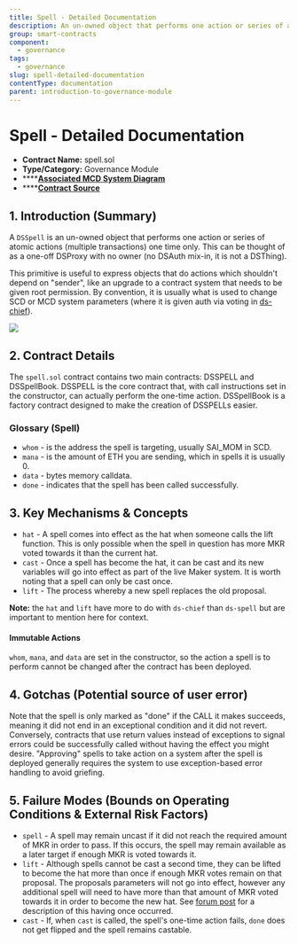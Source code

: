 ```yaml
---
title: Spell - Detailed Documentation
description: An un-owned object that performs one action or series of atomic actions one time only.
group: smart-contracts
component:
  - governance
tags:
  - governance
slug: spell-detailed-documentation
contentType: documentation
parent: introduction-to-governance-module
---
```


# Spell - Detailed Documentation

- **Contract Name:** spell.sol
- **Type/Category:** Governance Module
- \*\*\*\*[**Associated MCD System Diagram**](https://github.com/makerdao/dss/wiki#system-architecture)
- \*\*\*\*[**Contract Source**](https://github.com/dapphub/ds-spell/blob/master/src/spell.sol)

## 1. Introduction \(Summary\)

A `DSSpell` is an un-owned object that performs one action or series of atomic actions \(multiple transactions\) one time only. This can be thought of as a one-off DSProxy with no owner \(no DSAuth mix-in, it is not a DSThing\).

This primitive is useful to express objects that do actions which shouldn't depend on "sender", like an upgrade to a contract system that needs to be given root permission. By convention, it is usually what is used to change SCD or MCD system parameters \(where it is given auth via voting in [ds-chief](https://github.com/dapphub/ds-chief/blob/master/src/chief.sol)\).

![](/images/documentation/pause.png)

## 2. Contract Details

The `spell.sol` contract contains two main contracts: DSSPELL and DSSpellBook. DSSPELL is the core contract that, with call instructions set in the constructor, can actually perform the one-time action. DSSpellBook is a factory contract designed to make the creation of DSSPELLs easier.

### Glossary \(Spell\)

- `whom` - is the address the spell is targeting, usually SAI_MOM in SCD.
- `mana` - is the amount of ETH you are sending, which in spells it is usually 0.
- `data` - bytes memory calldata.
- `done` - indicates that the spell has been called successfully.

## 3. Key Mechanisms & Concepts

- `hat` - A spell comes into effect as the hat when someone calls the lift function. This is only possible when the spell in question has more MKR voted towards it than the current hat.
- `cast` - Once a spell has become the hat, it can be cast and its new variables will go into effect as part of the live Maker system. It is worth noting that a spell can only be cast once.
- `lift` - The process whereby a new spell replaces the old proposal.

**Note:** the `hat` and `lift` have more to do with `ds-chief` than `ds-spell` but are important to mention here for context.

#### **Immutable Actions**

`whom`, `mana`, and `data` are set in the constructor, so the action a spell is to perform cannot be changed after the contract has been deployed.

## 4. Gotchas \(Potential source of user error\)

Note that the spell is only marked as "done" if the CALL it makes succeeds, meaning it did not end in an exceptional condition and it did not revert. Conversely, contracts that use return values instead of exceptions to signal errors could be successfully called without having the effect you might desire. "Approving" spells to take action on a system after the spell is deployed generally requires the system to use exception-based error handling to avoid griefing.

## 5. Failure Modes \(Bounds on Operating Conditions & External Risk Factors\)

- `spell` - A spell may remain uncast if it did not reach the required amount of MKR in order to pass. If this occurs, the spell may remain available as a later target if enough MKR is voted towards it.
- `lift` - Although spells cannot be cast a second time, they can be lifted to become the hat more than once if enough MKR votes remain on that proposal. The proposals parameters will not go into effect, however any additional spell will need to have more than that amount of MKR voted towards it in order to become the new hat. See [forum post](https://forum.makerdao.com/t/an-explanation-of-continuous-voting-and-the-peculiarities-of-the-7-26-executive-stability-fee-vote/193) for a description of this having once occurred.
- `cast` - If, when `cast` is called, the spell's one-time action fails, `done` does not get flipped and the spell remains castable.

